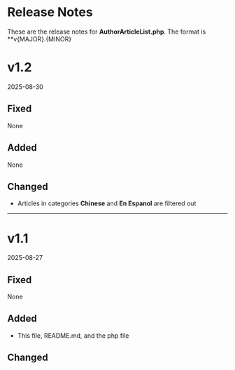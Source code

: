 # Release Notes

These are the release notes for **AuthorArticleList.php**. The format is
**v{MAJOR}.{MINOR}

# v1.2

2025-08-30

## Fixed

None

## Added

None

## Changed

- Articles in categories **Chinese** and **En Espanol** are filtered out

----

# v1.1

2025-08-27

## Fixed

None

## Added

- This file, README.md, and the php file


## Changed

